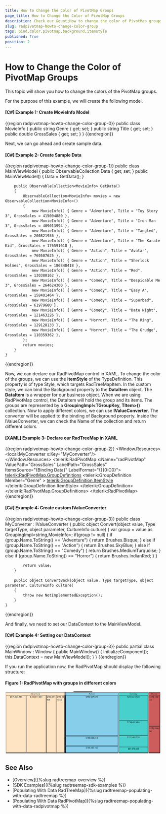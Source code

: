 ```yaml
---
title: How to Change the Color of PivotMap Groups
page_title: How to Change the Color of PivotMap Groups
description: Check our &quot;How to change the color of PivotMap groups&quot; documentation article for the RadTreeMap {{ site.framework_name }} control.
slug: radpivotmap-howto-change-color-group
tags: bind,color,pivotmap,background,itemstyle
published: True
position: 2
---
```


# How to Change the Color of PivotMap Groups

This topic will show you how to change the colors of the PivotMap groups. 

For the purpose of this example, we will create the following model.

#### __[C#] Example 1: Create MovieInfo Model__
{{region radpivotmap-howto-change-color-group-0}}
	public class MovieInfo
	{
		public string Genre { get; set; }
		public string Title { get; set; }
		public double GrossSales { get; set; }
	}
{{endregion}}

Next, we can go ahead and create sample data.

#### __[C#] Example 2: Create Sample Data__
{{region radpivotmap-howto-change-color-group-1}}
	public class MainViewModel
	{
		public ObservableCollection<MovieInfo> Data { get; set; }
		public MainViewModel()
		{
			Data = GetData();
		}

		public ObservableCollection<MovieInfo> GetData()
		{
			ObservableCollection<MovieInfo> movies = new ObservableCollection<MovieInfo>()
			{
				new MovieInfo() { Genre = "Adventure", Title = "Toy Story 3", GrossSales = 415004880 },
				new MovieInfo() { Genre = "Adventure", Title = "Iron Man 3", GrossSales = 409013994 },
				new MovieInfo() { Genre = "Adventure", Title = "Tangled", GrossSales = 200821936 },
				new MovieInfo() { Genre = "Adventure", Title = "The Karate Kid", GrossSales = 176591618 },
				new MovieInfo() { Genre = "Action", Title = "Avatar", GrossSales = 760507625 },
				new MovieInfo() { Genre = "Action", Title = "Sherlock Holmes", GrossSales = 186848418 },
				new MovieInfo() { Genre = "Action", Title = "Red", GrossSales = 130380162 },
				new MovieInfo() { Genre = "Comedy", Title = "Despicable Me 3", GrossSales = 264624300 },
				new MovieInfo() { Genre = "Comedy", Title = "Easy A", GrossSales = 158401464 },
				new MovieInfo() { Genre = "Comedy", Title = "Superbad", GrossSales = 61979680 },
				new MovieInfo() { Genre = "Comedy", Title = "Date Night", GrossSales = 121463226 },
				new MovieInfo() { Genre = "Horror", Title = "The Ring", GrossSales = 129128133 },
				new MovieInfo() { Genre = "Horror", Title = "The Grudge", GrossSales = 110359362 },
			};
			return movies;
		}
	}
{{endregion}}

Now, we can declare our RadPivotMap control in XAML. To change the color of the groups, we can use the __ItemStyle__ of the TypeDefinition. This property is of type Style, which targets RadTreeMapItem. In the custom style, we can bind the Background property to the __DataItem__ object. The __DataItem__ is a wrapper for our business object. When we are using RadPivotMap control, the DataItem will hold the group and its items. The groups are represented by a __GroupingImpl<TGroupKey, TItem>()__ collection. Now to apply different colors, we can use __IValueConverter__. The converter will be applied to the binding of Background property. Inside the IValueConverter, we can check the Name of the collection and return different colors.

#### __[XAML] Example 3: Declare our RadTreeMap in XAML__
{{region radpivotmap-howto-change-color-group-2}}
	<Window.Resources>
		<local:MyConverter x:Key="MyConverter"/>        
	</Window.Resources>
	<Grid>
		<telerik:RadPivotMap x:Name="radPivotMap"  
						ValuePath="GrossSales" 
						LabelPath="GrossSales"  
						ItemsSource="{Binding Data}"
						LabelFormat="{}{0:C0}">
			<telerik:RadPivotMap.GroupDefinitions>
				<telerik:GroupDefinition Member="Genre" >
					<telerik:GroupDefinition.ItemStyle>
						<Style TargetType="telerik:RadTreeMapItem">
							<Setter Property="Background" Value="{Binding DataItem,Converter={StaticResource MyConverter}}" />
						</Style>
					</telerik:GroupDefinition.ItemStyle>
				</telerik:GroupDefinition>
			</telerik:RadPivotMap.GroupDefinitions>
		</telerik:RadPivotMap>
	</Grid>
{{endregion}}

#### __[C#] Example 4: Create custom IValueConverter__
{{region radpivotmap-howto-change-color-group-3}}
	public class MyConverter : IValueConverter
	{
		public object Convert(object value, Type targetType, object parameter, CultureInfo culture)
		{
			var group = value as GroupingImpl<string,MovieInfo>;
			if(group != null)
			{
				if (group.Name.ToString() == "Adventure")
				{
					return Brushes.Bisque;
				}
				else if (group.Name.ToString() == "Action")
				{
					return Brushes.SkyBlue;
				}
				else if (group.Name.ToString() == "Comedy")
				{
					return Brushes.MediumTurquoise;
				}
				else if (group.Name.ToString() == "Horror")
				{
					return Brushes.IndianRed;
				}
			}
			   
			return value;
		}

		public object ConvertBack(object value, Type targetType, object parameter, CultureInfo culture)
		{
			throw new NotImplementedException();
		}
	}
{{endregion}}

And finally, we need to set our DataContext to the MainViewModel.

#### __[C#] Example 4: Setting our DataContext__
{{region radpivotmap-howto-change-color-group-3}}
	public partial class MainWindow : Window
	{
		public MainWindow()
		{
			InitializeComponent();            
			this.DataContext = new MainViewModel();
		}
	}
{{endregion}}

If you run the application now, the RadPivotMap should display the following structure:

#### Figure 1: RadPivotMap with groups in different colors
![PivotMap Color Groups](images/radpivotmap-howto-change-color-group-1.png)

## See Also
* [Overview]({%slug radtreemap-overview %})
* [SDK Examples]({%slug radtreemap-sdk-examples %})
* [Populating With Data RadTreeMap]({%slug radtreemap-populating-with-data-radtreemap %})
* [Populating With Data RadPivotMap]({%slug radtreemap-populating-with-data-radpivotmap %})
